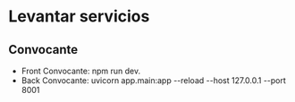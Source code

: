# Levantar servicios
## Convocante
- Front Convocante: npm run dev.
- Back Convocante: uvicorn app.main:app --reload --host 127.0.0.1 --port 8001